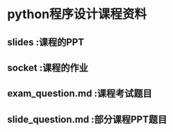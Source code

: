 # python程序设计课程资料

## **slides** :课程的PPT
## **socket** :课程的作业
## **exam_question.md** :课程考试题目
## **slide_question.md** :部分课程PPT题目